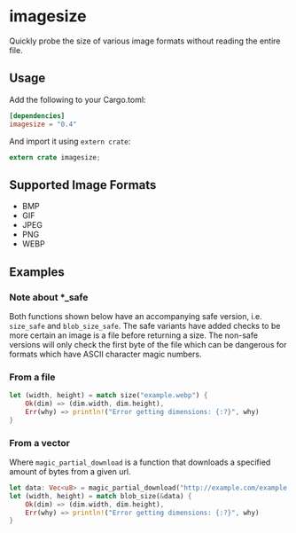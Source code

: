 # imagesize
Quickly probe the size of various image formats without reading the entire file.

## Usage
Add the following to your Cargo.toml:
```toml
[dependencies]
imagesize = "0.4"
```
And import it using `extern crate`:
```rust
extern crate imagesize;
```

## Supported Image Formats
* BMP
* GIF
* JPEG
* PNG
* WEBP

## Examples

### Note about *_safe
Both functions shown below have an accompanying safe version, i.e. `size_safe` and `blob_size_safe`. The safe variants have added checks to be more certain an image is a file before returning a size. The non-safe versions will only check the first byte of the file which can be dangerous for formats which have ASCII character magic numbers.

### From a file
```rust
let (width, height) = match size("example.webp") {
    Ok(dim) => (dim.width, dim.height),
    Err(why) => println!("Error getting dimensions: {:?}", why)
}
```

### From a vector
Where `magic_partial_download` is a function that downloads a specified amount of bytes from a given url.
```rust
let data: Vec<u8> = magic_partial_download("http://example.com/example.jpg", 0x200);
let (width, height) = match blob_size(&data) {
    Ok(dim) => (dim.width, dim.height),
    Err(why) => println!("Error getting dimensions: {:?}", why)
}
```
